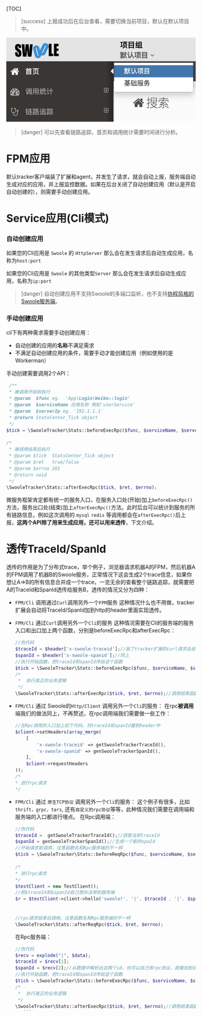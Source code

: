 [TOC]

>[success] 上报成功后在后台查看，需要切换当前项目，默认在默认项目中。

![](../images/screenshot_1578041268650.png)

>[danger] 可以先查看链路追踪，首页和调用统计需要时间进行分析。

# FPM应用

<!--### 自动创建应用-->

默认tracker客户端装了扩展和agent，并发生了请求，就会自动上报，服务端自动生成对应的应用，并上报监控数据。如果在后台关闭了自动创建应用（默认是开启自动创建的），则需要手动创建应用。

<!--### 手动创建应用

在服务端->系统管理->相应项目->应用管理->新增应用 应用名即为您要监控站点的域名，如有端口请加上端口。

>[info] 例如：您想监控的站点域名为`www.test.com`，服务名则填`www.test.com`（注意：域名若带端口，服务名也要带端口）

配置完成后，稍等片刻即可查看对应的监控数据-->


# Service应用(Cli模式)


### 自动创建应用

如果您的Cli应用是 `Swoole` 的 `HttpServer` 那么会在发生请求后自动生成应用，名称为`host:port`

如果您的Cli应用是 `Swoole` 的其他类型`Server` 那么会在发生请求后自动生成应用，名称为`ip:port`
 >[danger] 自动创建应用不支持Swoole的多端口监听，也不支持[协程风格的Swoole服务端](https://wiki.swoole.com/#/server/co_init)。
<!--###
### 手动创建应用

在服务端->系统管理->相应项目->应用管理->新增应用 应用名即为您要监控的服务名。

>[info] 例如：您想监控服务名为`user_service`的cli常驻进程应用，您的应用类型选择Service，服务名填`user_service`.
-->

### 手动创建应用
cli下有两种需求需要手动创建应用：
- 自动创建的应用的**名称**不满足需求
- 不满足自动创建应用的条件，需要手动才能创建应用（例如使用的是Workerman）

手动创建需要调用2个API：
```php
 /**
 * 被调用开始前执行
 * @param  $func eg.  'App\Login\Weibo::login'
 * @param  $serviceName 应用名称 例如'userService'
 * @param  $serverIp eg. '192.1.1.1'
 * @return StatsCenter_Tick object
 */
$tick = \SwooleTracker\Stats::beforeExecRpc($func, $serviceName, $serverIp);

/*
 * 被调用结束后执行
 * @param $tick  StatsCenter_Tick object
 * @param $ret   true/false
 * @param $errno 201
 * @return void
 */
\SwooleTracker\Stats::afterExecRpc($tick, $ret, $errno);
```
微服务框架肯定都有统一的服务入口，在服务入口处(开始)加上`beforeExecRpc()`方法，服务出口处(结束)加上`afterExecRpc()`方法。此时后台可以统计到服务的所有链路信息，例如这次调用的 `mysql` `redis` 等调用都会在`afterExecRpc()`后上报，**这两个API除了用来生成应用，还可以用来透传**，下文介绍。





# 透传TraceId/SpanId
透传的作用是为了分布式trace，举个例子，浏览器请求机器A的FPM，然后机器A的FPM调用了机器B的Swoole服务，正常情况下这会生成2个trace信息，如果你想让A=>B的所有信息合并成一个trace，一览无余的查看整个链路追踪，就需要把A的TraceId和SpanId透传给服务B，透传的情况又分为四种：
- `FPM/Cli` 调用通过`Curl`调用另外一个`FPM`服务
这种情况什么也不用做，tracker扩展会自动将TraceId/SpanId加到http的header里面实现透传。
- `FPM/Cli` 通过`Curl`调用另外一个`Cli`的服务
这种情况需要在Cli的服务端的服务入口和出口加上两个函数，分别是beforeExecRpc和afterExecRpc：
    ```php
    //伪代码
    $traceId = $header['x-swoole-traceid'];//装了tracker扩展的curl请求会自动带上x-swoole-traceid这个header
    $spanId = $header['x-swoole-spanid'];//同上
    //执行开始函数，把traceId和spanId传给这个函数
    $tick = \SwooleTracker\Stats::beforeExecRpc($func, $serviceName, $serverIp, $traceId, $spanId);
    /*
     *  执行真正的业务逻辑
     */
    \SwooleTracker\Stats::afterExecRpc($tick, $ret, $errno);//调用结束函数
    ```
-  `FPM/Cli` 通过 Swoole的`Http/Client` 调用另外一个`Cli`的服务：
在rpc**被调用**端我们的做法同上，不再赘述，在rpc调用端我们需要做一些工作：  
    ```php
    //在Rpc调用的入口加上如下代码，将traceId和spanId塞到header中
    $client->setHeaders(array_merge(
        [
            'x-swoole-traceid' => getSwooleTrackerTraceId(),
            'x-swoole-spanid' => genSwooleTrackerSpanId(),
        ],
        $client->requestHeaders
    ));
    /*
    * 进行rpc请求
    */
    ```
-  `FPM/Cli` 通过 `原生TCP协议` 调用另外一个`Cli`的服务：
这个例子有很多，比如`thrift，grpc，tars`, 还有`自定义的rpc协议`等等，此种情况我们需要在调用端和服务端的入口都进行埋点。
在Rpc调用端：
 
    ```php
    //伪代码
    $traceId =  getSwooleTrackerTraceId();//获取当前traceId
    $spanId = genSwooleTrackerSpanId();//生成一个新的spaId
    //开始请求前调用，注意函数名和Rpc服务端的不一样
    $tick = \SwooleTracker\Stats::beforeReqRpc($func, $serviceName, $serverIp);
    
    /*
    * 进行rpc请求
    */
    $testClient = new TestClient();
    //把$traceId和$spanId自己想办法带到服务端
    $r = $testClient->client->hello('swoole!'. '|'. $traceId . '|'. $spanid);
    
    
    //rpc请求结束后调用，注意函数名和Rpc服务端的不一样
    \SwooleTracker\Stats::afterReqRpc($tick, $ret, $errno);
   ```  

    在Rpc服务端：

    ```php
    //伪代码
    $recv = explode("|", $data);
    $traceId = $recv[1];
    $spanId = $recv[2];//从数据中解析出这两个id，也可以自己改rpc协议，直接加到协议头
    //执行开始函数，把traceId和spanId传给这个函数
    $tick = \SwooleTracker\Stats::beforeExecRpc($func, $serviceName, $serverIp, $traceId, $spanId);
    /*
     *  执行真正的业务逻辑
     */
    \SwooleTracker\Stats::afterExecRpc($tick, $ret, $errno);//调用结束函数
       ```

